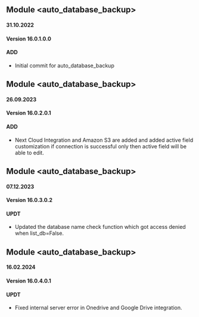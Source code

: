 ## Module <auto_database_backup>

#### 31.10.2022
#### Version 16.0.1.0.0
#### ADD

- Initial commit for auto_database_backup

## Module <auto_database_backup>

#### 26.09.2023
#### Version 16.0.2.0.1
#### ADD

- Next Cloud Integration and Amazon S3 are added and added active field customization if connection is successful only then active field will be able to edit.

## Module <auto_database_backup>

#### 07.12.2023
#### Version 16.0.3.0.2
#### UPDT

- Updated the database name check function which got access denied when list_db=False.

## Module <auto_database_backup>

#### 16.02.2024
#### Version 16.0.4.0.1
#### UPDT

- Fixed internal server error in Onedrive and Google Drive integration.